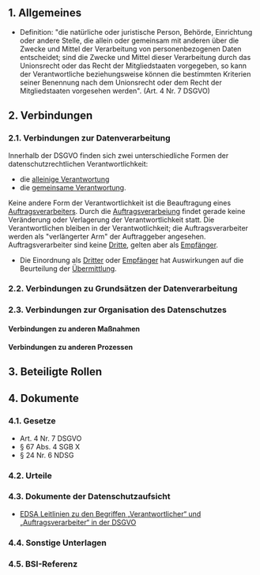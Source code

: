 ## 1. Allgemeines
- Definition: "die natürliche oder juristische Person, Behörde, Einrichtung oder andere Stelle, die allein oder gemeinsam mit anderen über die Zwecke und Mittel der Verarbeitung von personenbezogenen Daten entscheidet; sind die Zwecke und Mittel dieser Verarbeitung durch das Unionsrecht oder das Recht der Mitgliedstaaten vorgegeben, so kann der Verantwortliche beziehungsweise können die bestimmten Kriterien seiner Benennung nach dem Unionsrecht oder dem Recht der Mitgliedstaaten vorgesehen werden". (Art. 4 Nr. 7 DSGVO)
## 2. Verbindungen
### 2.1. Verbindungen zur Datenverarbeitung
Innerhalb der DSGVO finden sich zwei unterschiedliche Formen der datenschutzrechtlichen Verantwortlichkeit:
- die [alleinige Verantwortung](../Datenverarbeitung/Alleinige-Verantwortung.md)
- die [gemeinsame Verantwortung](../Datenverarbeitung/Gemeinsame-Verantwortung.md).

Keine andere Form der Verantwortlichkeit ist die Beauftragung eines [Auftragsverarbeiters](../Datenverarbeitung/Auftragsverarbeiter.md). Durch die [Auftragsverarbeiung](../Datenverarbeitung/Auftragsverarbeitung.md) findet gerade keine Veränderung oder Verlagerung der Verantwortlichkeit statt. Die Verantwortlichen bleiben in der Verantwotlichkeit; die Auftragsverarbeiter werden als "verlängerter Arm" der Auftraggeber angesehen. Auftragsverarbeiter sind keine [Dritte](../Datenverarbeitung/Dritte.md), gelten aber als [Empfänger](../Datenverarbeitung/Empfaenger.md).
- Die Einordnung als [Dritter](../Datenverarbeitung/Dritte.md) oder [Empfänger](../Datenverarbeitung/Empfaenger.md) hat Auswirkungen auf die Beurteilung der [Übermittlung](../Datenverarbeitung/Uebermittlung.md).
### 2.2. Verbindungen zu Grundsätzen der Datenverarbeitung
### 2.3. Verbindungen zur Organisation des Datenschutzes
#### Verbindungen zu anderen Maßnahmen
#### Verbindungen zu anderen Prozessen
## 3. Beteiligte Rollen
## 4. Dokumente
### 4.1. Gesetze
- Art. 4 Nr. 7 DSGVO
- § 67 Abs. 4 SGB X
- § 24 Nr. 6 NDSG
### 4.2. Urteile
### 4.3. Dokumente der Datenschutzaufsicht
- [EDSA Leitlinien zu den Begriffen „Verantwortlicher“ und „Auftragsverarbeiter“ in der DSGVO](https://edpb.europa.eu/our-work-tools/our-documents/guidelines/guidelines-072020-concepts-controller-and-processor-gdpr_de)
### 4.4. Sonstige Unterlagen
### 4.5. BSI-Referenz
